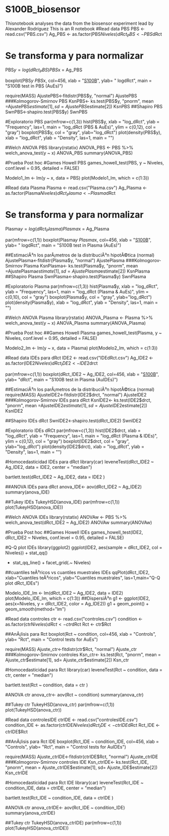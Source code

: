 # S100B_biosensor
Thisnotebook analyses the data from the biosensor experiment lead by Alexander Rodríguez
This is an R notebook
#Read data PBS
PBS <- read.csv("PBS.csv") 
Ag_PBS <- as.factor(PBS$Niveles)
dRct_PBS<- PBS$dRct

# Se transforma y para normalizar
PBS$y = log(dRct_PBS)
PBS$x = Ag_PBS

boxplot(PBS$y ~ PBS$x, col=456, xlab = "[S100B](pg/mL)", ylab= " logdRct", main = "S100B test in PBS (AuEs)")

require(MASS)
AjustePBS<-fitdistr(PBS$y, "normal")
AjustePBS
###Kolmogorov-Smirnov PBS
KsnPBS<- ks.test(PBS$y, "pnorm", mean =AjustePBS$estimate[1], sd= AjustePBS$estimate[2])
KsnPBS
##Shapiro PBS
SwnPBS<-shapiro.test(PBS$y)
SwnPBS

#Exploratorio PBS
par(mfrow=c(1,3))
hist(PBS$y, xlab = "log_dRct", ylab = "Frequency", las=1, 
     main = "log_dRct (PBS & AuEs)", ylim = c(0,12), col = "gray")
boxplot(PBS$y, col = "gray", ylab="log_dRct")
plot(density(PBS$y), xlab = "log_dRct", ylab = "Density", las=1, main = "")

#Welch ANOVA PBS
library(rstatix)
ANOVA_PBS <- PBS %>% welch_anova_test(y ~ x)
ANOVA_PBS
summary(ANOVA_PBS)

#Prueba Post hoc
#Games Howell PBS
games_howell_test(PBS, y ~ Niveles, conf.level = 0.95, detailed = FALSE)

Modelo1_lm <- lm(y ~ x, data = PBS)
plot(Modelo1_lm, which = c(1:3))

#Read data Plasma
Plasma <- read.csv("Plasma.csv") 
Ag_Plasma <- as.factor(Plasma$Niveles)
dRct_Plasma<- Plasma$dRct

# Se transforma y para normalizar
Plasma$y = log(dRct_Plasma)
Plasma$x = Ag_Plasma

par(mfrow=c(1,1))
boxplot(Plasma$y ~ Plasma$x, col=456, xlab = "[S100B](pg/mL)", ylab= " logdRct", main = "S100B test in Plasma (AuEs)")

##EstimaciÃ³n los parÃ¡metros de la distribuciÃ³n hipotÃ©tica (normal)
AjustePlasma<-fitdistr(Plasma$y, "normal")
AjustePlasma
###Kolmogorov-Smirnov Plasma
KsnPlasma<- ks.test(Plasma$y, "pnorm", mean =AjustePlasma$estimate[1], sd= AjustePlasma$estimate[2])
KsnPlasma
##Shapiro Plasma
SwnPlasma<-shapiro.test(Plasma$y)
SwnPlasma

#Exploratorio Plasma
par(mfrow=c(1,3))
hist(Plasma$y, xlab = "log_dRct", ylab = "Frequency", las=1, 
     main = "log_dRct (Plasma & AuEs)", ylim = c(0,10), col = "gray")
boxplot(Plasma$y, col = "gray", ylab="log_dRct")
plot(density(Plasma$y), xlab = "log_dRct", ylab = "Density", las=1, main = "")

#Welch ANOVA Plasma
library(rstatix)
ANOVA_Plasma <- Plasma %>% welch_anova_test(y ~ x)
ANOVA_Plasma
summary(ANOVA_Plasma)

#Prueba Post hoc
##Games Howell Plasma
games_howell_test(Plasma, y ~ Niveles, conf.level = 0.95, detailed = FALSE)

Modelo2_lm <- lm(y ~ x, data = Plasma)
plot(Modelo2_lm, which = c(1:3))


#Read data IDEs para dRct
IDE2 <- read.csv("IDEdRct.csv") 
Ag_IDE2 <- as.factor(IDE2$Niveles)
dRct_IDE2<- IDE2$drct

par(mfrow=c(1,1))
boxplot(dRct_IDE2 ~ Ag_IDE2, col=456, xlab = "[S100B](pg/mL)", ylab= "dRct", main = "S100B test in Plasma (AuIDEs)")

##EstimaciÃ³n los parÃ¡metros de la distribuciÃ³n hipotÃ©tica (normal)
require(MASS)
AjusteIDE2<-fitdistr(IDE2$drct, "normal")
AjusteIDE2
###Kolmogorov-Smirnov IDEs para dRct
KsnIDE2<- ks.test(IDE2$drct, "pnorm", mean =AjusteIDE2$estimate[1], sd= AjusteIDE2$estimate[2])
KsnIDE2

##Shapiro IDEs dRct
SwnIDE2<-shapiro.test(dRct_IDE2)
SwnIDE2

#Exploratorio IDEs dRCt
par(mfrow=c(1,3))
hist(IDE2$drct, xlab = "log_dRct", ylab = "Frequency", las=1, 
     main = "log_dRct (Plasma & IDEs)", ylim = c(0,12), col = "gray")
boxplot(IDE2$drct, col = "gray", ylab="log_dRct")
plot(density(IDE2$drct), xlab = "log_dRct", ylab = "Density", las=1, main = "")

#Homocedasticidad IDEs para dRct
library(car)
leveneTest(dRct_IDE2 ~ Ag_IDE2, data = IDE2, center = "median")

bartlett.test(dRct_IDE2 ~ Ag_IDE2, data = IDE2 )

##ANOVA IDEs para dRct
anova_IDE<- aov(dRct_IDE2 ~ Ag_IDE2)
summary(anova_IDE)

##Tukey IDEs
TukeyHSD(anova_IDE)
par(mfrow=c(1,1))
plot(TukeyHSD(anova_IDE))

#Welch ANOVA IDEs
library(rstatix)
ANOVAw <- PBS %>% welch_anova_test(dRct_IDE2 ~ Ag_IDE2)
ANOVAw
summary(ANOVAw)

#Prueba Post hoc
##Games Howell IDEs
games_howell_test(IDE2, dRct_IDE2 ~ Niveles, conf.level = 0.95, detailed = FALSE)

#Q-Q plot IDEs
library(ggplot2)
ggplot(IDE2, aes(sample = dRct_IDE2, col = Niveles)) + stat_qq()
+ stat_qq_line() + facet_grid(.~ Niveles)

##cuantiles teÃ³ricos vs cuantiles muestrales IDEs
qqPlot(dRct_IDE2, xlab="Cuantiles teÃ³ricos", ylab="Cuantiles muestrales", 
       las=1,main="Q-Q plot dRct_IDEs")

Modelo_IDE_lm <- lm(dRct_IDE2 ~ Ag_IDE2, data = IDE2)
plot(Modelo_IDE_lm, which = c(1:3))
##DispersiÃ³n
g1 <- ggplot(IDE2, aes(x=Niveles, y = dRct_IDE2, color =  Ag_IDE2)) 
g1 + geom_point() + geom_smooth(method="lm")

#Read data controles
ctr <- read.csv("controles.csv") 
condition <- as.factor(ctr$Niveles)
dRct <- ctr$dRct
Rct <- ctr$Rct


##AnÃ¡lisis para Rct
boxplot(Rct ~ condition, col=456, xlab = "Controls", ylab= "Rct", main = "Control tests for AuEs")

require(MASS)
Ajuste_ctr<-fitdistr(ctr$Rct, "normal")
Ajuste_ctr
###Kolmogorov-Smirnov controles
Ksn_ctr<- ks.test(Rct, "pnorm", mean = Ajuste_ctr$estimate[1], 
                  sd= Ajuste_ctr$estimate[2])
Ksn_ctr

#Homocedasticidad para Rct
library(car)
leveneTest(Rct ~ condition, data = ctr, center = "median")

bartlett.test(Rct ~ condition, data = ctr )


#ANOVA ctr
anova_ctr<- aov(Rct ~ condition)
summary(anova_ctr)

##Tukey ctr
TukeyHSD(anova_ctr)
par(mfrow=c(1,1))
plot(TukeyHSD(anova_ctr))

#Read data controlesIDE
ctrIDE <- read.csv("controlesIDE.csv") 
condition_IDE <- as.factor(ctrIDE$Niveles)
dRct_IDE <- ctrIDE$dRct
Rct_IDE <- ctrIDE$Rct


##AnÃ¡lisis para Rct IDE
boxplot(Rct_IDE ~ condition_IDE, col=456, xlab = "Controls", ylab= "Rct", main = "Control tests for AuIDEs")

require(MASS)
Ajuste_ctrIDE<-fitdistr(ctrIDE$Rct, "normal")
Ajuste_ctrIDE
###Kolmogorov-Smirnov controles IDE
Ksn_ctrIDE<- ks.test(Rct_IDE, "pnorm", mean = Ajuste_ctrIDE$estimate[1], 
                  sd= Ajuste_IDE$estimate[2])
Ksn_ctrIDE

#Homocedasticidad para Rct IDE
library(car)
leveneTest(Rct_IDE ~ condition_IDE, data = ctrIDE, center = "median")

bartlett.test(Rct_IDE ~ condition_IDE, data = ctrIDE )


#ANOVA ctr
anova_ctrIDE<- aov(Rct_IDE ~ condition_IDE)
summary(anova_ctrIDE)

##Tukey ctr
TukeyHSD(anova_ctrIDE)
par(mfrow=c(1,1))
plot(TukeyHSD(anova_ctrIDE))
